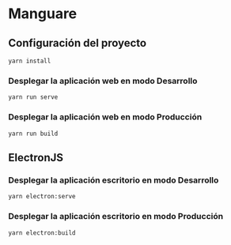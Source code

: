 # Manguare

## Configuración del proyecto
```
yarn install
```
### Desplegar la aplicación web en modo Desarrollo
```
yarn run serve
```
### Desplegar la aplicación web en modo Producción
```
yarn run build
```
## ElectronJS

### Desplegar la aplicación escritorio en modo Desarrollo
```
yarn electron:serve
```
### Desplegar la aplicación escritorio en modo Producción
```
yarn electron:build
```
